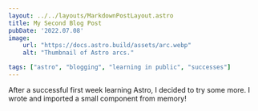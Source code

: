 ```yaml
---
layout: ../../layouts/MarkdownPostLayout.astro
title: My Second Blog Post
pubDate: '2022.07.08'
image:
    url: "https://docs.astro.build/assets/arc.webp"
    alt: "Thumbnail of Astro arcs."

tags: ["astro", "blogging", "learning in public", "successes"]
---
```

After a successful first week learning Astro, I decided to try some more. I wrote and imported a small component from memory!